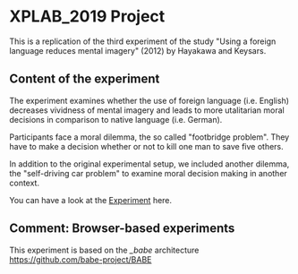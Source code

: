 # XPLAB_2019 Project

This is a replication of the third experiment of the study "Using a foreign language reduces mental imagery" (2012) by Hayakawa and Keysars.

## Content of the experiment
The experiment examines whether the use of foreign language (i.e. English) decreases vividness of mental imagery and leads to more utalitarian moral decisions 
in comparison to native language (i.e. German).

Participants face a moral dilemma, the so called "footbridge problem". They have to make a decision whether or not to kill one man to save five others. 

In addition to the original experimental setup, we included another dilemma, the "self-driving car problem" to examine moral decision making in another context.

You can have a look at the [Experiment](https://miladrouygari.github.io/Project/ExperimentsFiles/index.html) here.

## Comment: Browser-based experiments
This experiment is based on the *_babe* architecture
https://github.com/babe-project/BABE
